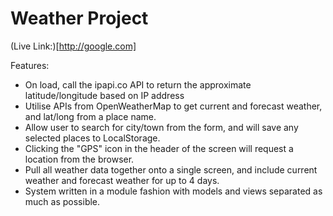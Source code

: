 # Weather Project

(Live Link:)[http://google.com]

Features:

- On load, call the ipapi.co API to return the approximate latitude/longitude based on IP address
- Utilise APIs from OpenWeatherMap to get current and forecast weather, and lat/long from a place name.
- Allow user to search for city/town from the form, and will save any selected places to LocalStorage.
- Clicking the "GPS" icon in the header of the screen will request a location from the browser.
- Pull all weather data together onto a single screen, and include current weather and forecast weather for up to 4 days.
- System written in a module fashion with models and views separated as much as possible.
